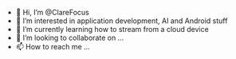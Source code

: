 - 👋 Hi, I’m @ClareFocus
- 👀 I’m interested in application development, AI and Android stuff
- 🌱 I’m currently learning how to stream from a cloud device
- 💞️ I’m looking to collaborate on ...
- 📫 How to reach me ...

<!---
ClareFocus/ClareFocus is a ✨ special ✨ repository because its `README.md` (this file) appears on your GitHub profile.
You can click the Preview link to take a look at your changes.
--->
